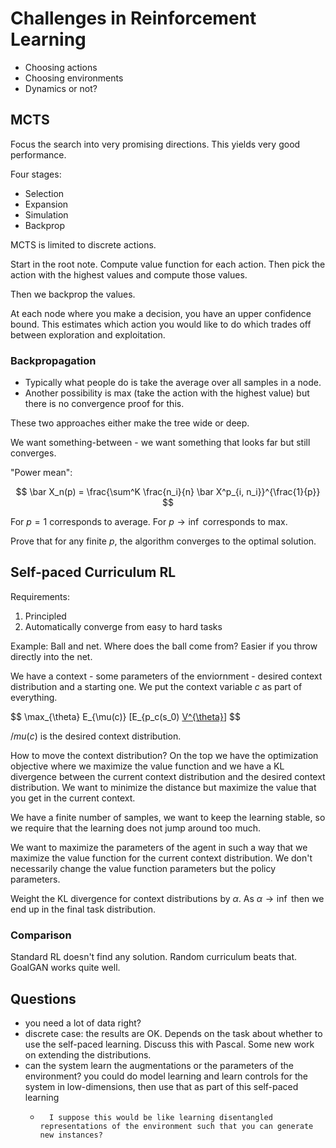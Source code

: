 # Challenges in Reinforcement Learning
 - Choosing actions
 - Choosing environments
 - Dynamics or not?


## MCTS

Focus the search into very promising directions. This yields very good performance.

Four stages:
 - Selection
 - Expansion
 - Simulation
 - Backprop


MCTS is limited to discrete actions.

Start in the root note. Compute value function for each action. Then pick the action with the highest values and compute those values.

Then we backprop the values.

At each node where you make a decision, you have an upper confidence bound. This estimates which action you would like to do which trades off between exploration and exploitation.

### Backpropagation

 - Typically what people do is take the average over all samples in a node.
 - Another possibility is max (take the action with the highest value) but there is no convergence proof for this.

These two approaches either make the tree wide or deep.

We want something-between - we want something that looks far but still converges.

"Power mean":

$$
\bar X_n(p) = \frac{\sum^K \frac{n_i}{n} \bar X^p_{i, n_i}}^{\frac{1}{p}}
$$

For $p = 1$ corresponds to average. For $p \to \inf$ corresponds to max.

Prove that for any finite $p$, the algorithm converges to the optimal solution.

## Self-paced Curriculum RL

Requirements:
 1. Principled
 2. Automatically converge from easy to hard tasks


Example: Ball and net. Where does the ball come from? Easier if you throw directly into the net.

We have a context - some parameters of the enviornment - desired context distribution and a starting one. We put the context variable $c$ as part of everything.

$$
\max_{\theta} E_{\mu(c)} [E_{p_c(s_0) [V^{\theta}](s)]
$$

$/mu(c)$ is the desired context distribution.


How to move the context distribution? On the top we have the optimization objective where we maximize the value function and we have a KL divergence between the current context distribution and the desired context distribution. We want to minimize the distance but maximize the value that you get in the current context.

We have a finite number of samples, we want to keep the learning stable, so we require that the learning does not jump around too much.

We want to maximize the parameters of the agent in such a way that we maximize the value function for the current context distribution. We don't necessarily change the value function parameters but the policy parameters.

Weight the KL divergence for context distributions by $\alpha$. As $\alpha \to \inf$ then we end up in the final task distribution.

### Comparison

Standard RL doesn't find any solution. Random curriculum beats that. GoalGAN works quite well.

## Questions

 - you need a lot of data right?
 - discrete case: the results are OK. Depends on the task about whether to use the self-paced learning. Discuss this with Pascal. Some new work on extending the distributions.
 - can the system learn the augmentations or the parameters of the environment? you could do model learning and learn controls for the system in low-dimensions, then use that as part of this self-paced learning
	 -       I suppose this would be like learning disentangled representations of the environment such that you can generate new instances?
